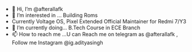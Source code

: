 - 👋 Hi, I’m @afterallafk
- 👀 I’m interested in ... Building Roms
- Currently Voltage OS, Pixel Extended Official Maintainer for Redmi 7/Y3
- 🌱 I’m currently doing... B.Tech Course in ECE Branch   
- 📫 How to reach me ...U can Reach me on telegram as @afterallafk , Follow me Instagram @ig.adityasingh

<!---
afterallafk/afterallafk is a ✨ special ✨ repository because its `README.md` (this file) appears on your GitHub profile.
You can click the Preview link to take a look at your changes.
--->
